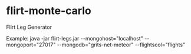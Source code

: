 # flirt-monte-carlo
Flirt Leg Generator

Example: java -jar flirt-legs.jar --mongohost="localhost" --mongoport="27017" --mongodb="grits-net-meteor" --flightscol="flights"  
